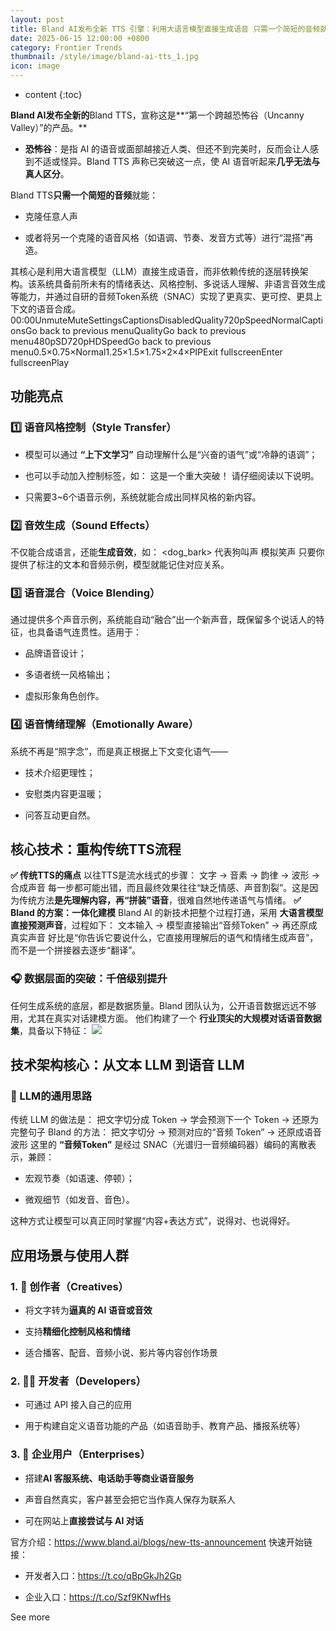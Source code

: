```yaml
---
layout: post
title: Bland AI发布全新 TTS 引擎：利用大语言模型直接生成语音 只需一个简短的音频就能 克隆任意人声的语音风格
date: 2025-06-15 12:00:00 +0800
category: Frontier Trends
thumbnail: /style/image/bland-ai-tts_1.jpg
icon: image
---
```

* content
{:toc}

**Bland AI发布全新的**Bland TTS，宣称这是**“第一个跨越恐怖谷（Uncanny Valley）”的产品。**

- **恐怖谷**：是指 AI 的语音或面部越接近人类、但还不到完美时，反而会让人感到不适或怪异。Bland TTS 声称已突破这一点，使 AI 语音听起来**几乎无法与真人区分**。

Bland TTS**只需一个简短的音频**就能：

- 克隆任意人声

- 或者将另一个克隆的语音风格（如语调、节奏、发音方式等）进行“混搭”再造。

其核心是利用大语言模型（LLM）直接生成语音，而非依赖传统的逐层转换架构。该系统具备前所未有的情绪表达、风格控制、多说话人理解、非语言音效生成等能力，并通过自研的音频Token系统（SNAC）实现了更真实、更可控、更具上下文的语音合成。
00:00UnmuteMuteSettingsCaptionsDisabledQuality720pSpeedNormalCaptionsGo back to previous menuQualityGo back to previous menu480pSD720pHDSpeedGo back to previous menu0.5×0.75×Normal1.25×1.5×1.75×2×4×PIPExit fullscreenEnter fullscreenPlay
## 功能亮点

### 1️⃣ 语音风格控制（Style Transfer）

- 模型可以通过 **“上下文学习”** 自动理解什么是“兴奋的语气”或“冷静的语调”；

- 也可以手动加入控制标签，如：
<excited> 这是一个重大突破！ <calm> 请仔细阅读以下说明。 
- 只需要3~6个语音示例，系统就能合成出同样风格的新内容。

### 2️⃣ 音效生成（Sound Effects）
不仅能合成语言，还能**生成音效**，如：
<dog_bark> 代表狗叫声 <laughter> 模拟笑声 只要你提供了标注的文本和音频示例，模型就能记住对应关系。

### 3️⃣ 语音混合（Voice Blending）
通过提供多个声音示例，系统能自动“融合”出一个新声音，既保留多个说话人的特征，也具备语气连贯性。适用于：

- 品牌语音设计；

- 多语者统一风格输出；

- 虚拟形象角色创作。

### 4️⃣ 语音情绪理解（Emotionally Aware）
系统不再是“照字念”，而是真正根据上下文变化语气——

- 技术介绍更理性；

- 安慰类内容更温暖；

- 问答互动更自然。

## 核心技术：重构传统TTS流程
**✅ 传统TTS的痛点**
以往TTS是流水线式的步骤：
文字 → 音素 → 韵律 → 波形 → 合成声音
每一步都可能出错，而且最终效果往往“缺乏情感、声音割裂”。这是因为传统方法**是先理解内容，再“拼装”语音**，很难自然地传递语气与情绪。
**✅ Bland 的方案：一体化建模**
Bland AI 的新技术把整个过程打通，采用 **大语言模型直接预测声音**，过程如下：
文本输入 → 模型直接输出“音频Token” → 再还原成真实声音
好比是“你告诉它要说什么，它直接用理解后的语气和情绪生成声音”，而不是一个拼接器去逐步“翻译”。

### 🎧 数据层面的突破：千倍级别提升
任何生成系统的底层，都是数据质量。Bland 团队认为，公开语音数据远远不够用，尤其在真实对话建模方面。
他们构建了一个 **行业顶尖的大规模对话语音数据集**，具备以下特征：
![](https://assets-v2.circle.so/b3zzwwxqduz6nfhx1fgvjfxgmxrq)
## 技术架构核心：从文本 LLM 到语音 LLM

### 🧠 LLM的通用思路
传统 LLM 的做法是：
把文字切分成 Token → 学会预测下一个 Token → 还原为完整句子
Bland 的方法：
把文字切分 → 预测对应的“音频 Token” → 还原成语音波形
这里的 **“音频Token”** 是经过 SNAC（光谱归一音频编码器）编码的离散表示，兼顾：

- 宏观节奏（如语速、停顿）；

- 微观细节（如发音、音色）。

这种方式让模型可以真正同时掌握“内容+表达方式”，说得对、也说得好。

## **应用场景与使用人群**

### 1. 🎨 创作者（Creatives）

- 将文字转为**逼真的 AI 语音或音效**

- 支持**精细化控制风格和情绪**

- 适合播客、配音、音频小说、影片等内容创作场景

### 2. 🧑‍💻 开发者（Developers）

- 可通过 API 接入自己的应用

- 用于构建自定义语音功能的产品（如语音助手、教育产品、播报系统等）

### 3. 🏢 企业用户（Enterprises）

- 搭建**AI 客服系统、电话助手等商业语音服务**

- 声音自然真实，客户甚至会把它当作真人保存为联系人

- 可在网站上**直接尝试与 AI 对话**

官方介绍：https://www.bland.ai/blogs/new-tts-announcement
快速开始链接：

- 开发者入口：https://t.co/qBpGkJh2Gp

- 企业入口：https://t.co/Szf9KNwfHs

See more